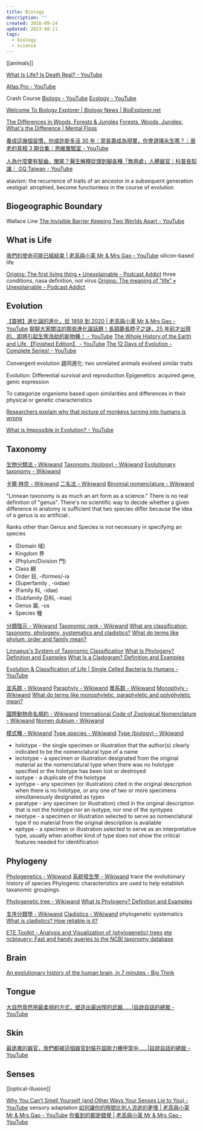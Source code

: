 ```yaml
---
title: Biology
description: ""
created: 2016-09-24
updated: 2023-08-11
tags:
  - biology
  - science
---
```


[[animals]]

[What Is Life? Is Death Real? - YouTube](https://www.youtube.com/watch?v=QOCaacO8wus)

[Atlas Pro - YouTube](https://www.youtube.com/channel/UCz1oFxMrgrQ82-276UCOU9w)

Crash Course
[Biology - YouTube](https://www.youtube.com/playlist?list=PL3EED4C1D684D3ADF)
[Ecology - YouTube](https://www.youtube.com/playlist?list=PL8dPuuaLjXtNdTKZkV_GiIYXpV9w4WxbX)

[Welcome To Biology Explorer | Biology News | BioExplorer.net](https://www.bioexplorer.net/)

[The Differences in Woods, Forests & Jungles](https://sciencing.com/differences-woods-forests-jungles-8377449.html)
[Forests, Woods, Jungles: What's the Difference | Mental Floss](https://www.mentalfloss.com/article/604599/forests-vs-woods-vs-jungles-what-is-difference)

[養成這幾個習慣，你或許能多活 30 年｜當長壽成為現實，你會選擇永生嗎？｜衰老的真相 3 期合集｜思維實驗室 - YouTube](https://www.youtube.com/watch?v=FPnV4NuHNgo)

[人為什麼要有智齒、闌尾？醫生解釋從頭到腳各種「無用處」人體器官｜科普長知識｜ GQ Taiwan - YouTube](https://www.youtube.com/watch?v=cwS2mSLFX1g)

atavism: the recurrence of traits of an ancestor in a subsequent generation
vestigial: atrophied, become functionless in the course of evolution

## Biogeographic Boundary

Wallace Line
[The Invisible Barrier Keeping Two Worlds Apart - YouTube](https://www.youtube.com/watch?v=QTK_bC00ilg)

## What is Life

[我們的使命可能已經結束 | 老高與小茉 Mr & Mrs Gao - YouTube](https://www.youtube.com/watch?v=jXcuLBI8QMc) silicon-based life

[Origins: The first living thing • Unexplainable - Podcast Addict](https://podcastaddict.com/unexplainable/episode/155049008) three conditions, nasa definition, not virus
[Origins: The meaning of “life” • Unexplainable - Podcast Addict](https://podcastaddict.com/unexplainable/episode/155049009)

## Evolution

[【震撼】進化論的進化，從 1859 到 2020 | 老高與小茉 Mr & Mrs Gao - YouTube](https://www.youtube.com/watch?v=yNFgOL-7nOw)
[聊聊大家關注的那些進化論話題！長頸鹿長脖子之謎，25 年前才出現的、即將引起生態浩劫的新物種！ - YouTube](https://www.youtube.com/watch?v=vX9XX06t9gA)
[The Whole History of the Earth and Life 【Finished Edition】 - YouTube](https://www.youtube.com/watch?v=NQ4CUw9RcuA)
[The 12 Days of Evolution - Complete Series! - YouTube](https://www.youtube.com/watch?v=c_jyHp3bmEw)

Convergent evolution 趨同進化: two unrelated animals evolved similar traits

Evolution: Differential survival and reproduction
Epigenetics: acquired gene, genic expression

To categorize organisms based upon similarities and differences in their physical or genetic characteristics

[Researchers explain why that picture of monkeys turning into humans is wrong](https://thenextweb.com/news/researchers-explain-why-that-picture-of-monkeys-turning-into-humans-is-wrong)

[What is Impossible in Evolution? - YouTube](https://www.youtube.com/watch?v=YkS1U5lfSRw)

## Taxonomy

[生物分類法 - Wikiwand](https://www.wikiwand.com/zh-hant/%E7%94%9F%E7%89%A9%E5%88%86%E9%A1%9E%E6%B3%95)
[Taxonomy (biology) - Wikiwand](<https://www.wikiwand.com/en/Taxonomy_(biology)>)
[Evolutionary taxonomy - Wikiwand](https://www.wikiwand.com/en/Evolutionary_taxonomy)

[卡爾·林奈 - Wikiwand](https://www.wikiwand.com/zh/%E5%8D%A1%E5%B0%94%C2%B7%E6%9E%97%E5%A5%88)
[二名法 - Wikiwand](https://www.wikiwand.com/zh/%E4%BA%8C%E5%90%8D%E6%B3%95)
[Binomial nomenclature - Wikiwand](https://www.wikiwand.com/en/Binomial_nomenclature)

"Linnean taxonomy is as much an art form as a science."
There is no real definition of "genus".
There's no scientific way to decide whether a given difference in anatomy is sufficient that two species differ because the idea of a genus is so artificial:.

Ranks other than Genus and Species is not necessary in specifying an species

- (Domain 域)
- Kingdom 界
- (Phylum/Division 門)
- Class 綱
- Order 目, -iformes/-ia
- (Superfamily , -oidae)
- (Family 科, -idae)
- (Subfamily 亞科, -inae)
- Genus 屬, -us
- Species 種

[分類階元 - Wikiwand](https://www.wikiwand.com/zh-hant/%E5%88%86%E7%B1%BB%E9%98%B6%E5%85%83)
[Taxonomic rank - Wikiwand](https://www.wikiwand.com/en/Taxonomic_rank)
[What are classification, taxonomy, phylogeny, systematics and cladistics?](http://www.miketaylor.org.uk/dino/faq/s-class/terms/index.html)
[What do terms like phylum, order and family mean?](http://www.miketaylor.org.uk/dino/faq/s-class/levels/index.html)

[Linnaeus's System of Taxonomic Classification](https://www.thoughtco.com/taxonomy-373415)
[What Is Phylogeny? Definition and Examples](https://www.thoughtco.com/what-is-phylogeny-4582303)
[What Is a Cladogram? Definition and Examples](https://www.thoughtco.com/cladogram-definition-and-examples-4778452)

[Evolution & Classification of Life | Single Celled Bacteria to Humans - YouTube](https://www.youtube.com/watch?v=HpXaiG8L28s)

[並系群 - Wikiwand](https://www.wikiwand.com/zh/%E4%B8%A6%E7%B3%BB%E7%BE%A4)
[Paraphyly - Wikiwand](https://www.wikiwand.com/en/Paraphyly)
[單系群 - Wikiwand](https://www.wikiwand.com/zh/%E5%8D%95%E7%B3%BB%E7%BE%A4)
[Monophyly - Wikiwand](https://www.wikiwand.com/en/Monophyly)
[What do terms like monophyletic, paraphyletic and polyphyletic mean?](http://www.miketaylor.org.uk/dino/faq/s-class/phyletic/index.html)

[國際動物命名規約 - Wikiwand](https://www.wikiwand.com/zh/%E5%9B%BD%E9%99%85%E5%8A%A8%E7%89%A9%E5%91%BD%E5%90%8D%E6%B3%95%E8%A7%84)
[International Code of Zoological Nomenclature - Wikiwand](https://www.wikiwand.com/en/International_Code_of_Zoological_Nomenclature)
[Nomen dubium - Wikiwand](https://www.wikiwand.com/en/Nomen_dubium)

[模式種 - Wikiwand](https://www.wikiwand.com/zh/%E6%A8%A1%E5%BC%8F%E7%A8%AE)
[Type species - Wikiwand](https://www.wikiwand.com/en/Type_species)
[Type (biology) - Wikiwand](<https://www.wikiwand.com/en/Type_(biology)>)

- holotype - the single specimen or illustration that the author(s) clearly indicated to be the nomenclatural type of a name
- lectotype - a specimen or illustration designated from the original material as the nomenclatural type when there was no holotype specified or the holotype has been lost or destroyed
- isotype - a duplicate of the holotype
- syntype - any specimen (or illustration) cited in the original description when there is no holotype, or any one of two or more specimens simultaneously designated as types
- paratype - any specimen (or illustration) cited in the original description that is not the holotype nor an isotype, nor one of the syntypes
- neotype - a specimen or illustration selected to serve as nomenclatural type if no material from the original description is available
- epitype - a specimen or illustration selected to serve as an interpretative type, usually when another kind of type does not show the critical features needed for identification

## Phylogeny

[Phylogenetics - Wikiwand](https://www.wikiwand.com/en/Phylogenetics)
[系統發生學 - Wikiwand](https://www.wikiwand.com/zh/%E7%B3%BB%E7%BB%9F%E5%8F%91%E7%94%9F%E5%AD%A6)
trace the evolutionary history of species
Phylogenic characteristics are used to help establish taxanomic groupings.

[Phylogenetic tree - Wikiwand](https://www.wikiwand.com/en/Phylogenetic_tree)
[What Is Phylogeny? Definition and Examples](https://www.thoughtco.com/what-is-phylogeny-4582303)

[支序分類學 - Wikiwand](https://www.wikiwand.com/zh/%E6%94%AF%E5%BA%8F%E5%88%86%E9%A1%9E%E5%AD%B8)
[Cladistics - Wikiwand](https://www.wikiwand.com/en/Cladistics) phylogenetic systematics
[What is cladistics? How reliable is it?](http://www.miketaylor.org.uk/dino/faq/s-class/clad/index.html)

[ETE Toolkit - Analysis and Visualization of (phylogenetic) trees](http://etetoolkit.org/)
[ete ncbiquery: Fast and handy queries to the NCBI taxonomy database](http://etetoolkit.org/documentation/ete-ncbiquery/)

## Brain

[An evolutionary history of the human brain, in 7 minutes - Big Think](https://bigthink.com/the-well/the-evolution-of-the-human-brain/)

## Tongue

[大自然竟然用最柔弱的方式，塑造出最凶悍的武器……|自說自話的總裁 - YouTube](https://www.youtube.com/watch?v=vaBWJsWAavA)

## Skin

[最詭異的器官，我們都被這個器官封裝在超能力機甲當中……|自說自話的總裁 - YouTube](https://www.youtube.com/watch?v=n4TWUh4ZGhk)

## Senses

[[optical-illusion]]

[Why You Can’t Smell Yourself (and Other Ways Your Senses Lie to You) - YouTube](https://www.youtube.com/watch?v=30vTc1SOt_w) sensory adaptation
[如何讓你的時間比別人流逝的更慢 | 老高與小茉 Mr & Mrs Gao - YouTube](https://www.youtube.com/watch?v=XQNz8pL6Vms)
[你看到的都是錯覺 | 老高與小茉 Mr & Mrs Gao - YouTube](https://www.youtube.com/watch?v=5S8jvUaqg-Q)
